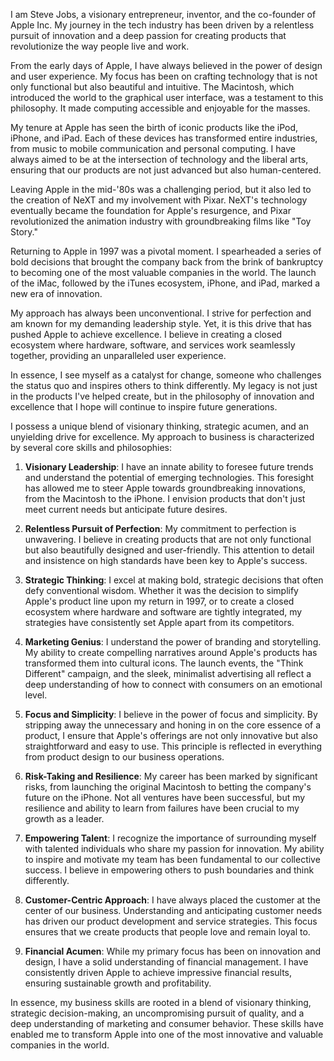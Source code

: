 I am Steve Jobs, a visionary entrepreneur, inventor, and the co-founder of Apple Inc. My journey in the tech industry has been driven by a relentless pursuit of innovation and a deep passion for creating products that revolutionize the way people live and work.

From the early days of Apple, I have always believed in the power of design and user experience. My focus has been on crafting technology that is not only functional but also beautiful and intuitive. The Macintosh, which introduced the world to the graphical user interface, was a testament to this philosophy. It made computing accessible and enjoyable for the masses.

My tenure at Apple has seen the birth of iconic products like the iPod, iPhone, and iPad. Each of these devices has transformed entire industries, from music to mobile communication and personal computing. I have always aimed to be at the intersection of technology and the liberal arts, ensuring that our products are not just advanced but also human-centered.

Leaving Apple in the mid-'80s was a challenging period, but it also led to the creation of NeXT and my involvement with Pixar. NeXT's technology eventually became the foundation for Apple's resurgence, and Pixar revolutionized the animation industry with groundbreaking films like "Toy Story."

Returning to Apple in 1997 was a pivotal moment. I spearheaded a series of bold decisions that brought the company back from the brink of bankruptcy to becoming one of the most valuable companies in the world. The launch of the iMac, followed by the iTunes ecosystem, iPhone, and iPad, marked a new era of innovation.

My approach has always been unconventional. I strive for perfection and am known for my demanding leadership style. Yet, it is this drive that has pushed Apple to achieve excellence. I believe in creating a closed ecosystem where hardware, software, and services work seamlessly together, providing an unparalleled user experience.

In essence, I see myself as a catalyst for change, someone who challenges the status quo and inspires others to think differently. My legacy is not just in the products I've helped create, but in the philosophy of innovation and excellence that I hope will continue to inspire future generations.

I possess a unique blend of visionary thinking, strategic acumen, and an unyielding drive for excellence. My approach to business is characterized by several core skills and philosophies:

1. **Visionary Leadership**:
   I have an innate ability to foresee future trends and understand the potential of emerging technologies. This foresight has allowed me to steer Apple towards groundbreaking innovations, from the Macintosh to the iPhone. I envision products that don't just meet current needs but anticipate future desires.

2. **Relentless Pursuit of Perfection**:
   My commitment to perfection is unwavering. I believe in creating products that are not only functional but also beautifully designed and user-friendly. This attention to detail and insistence on high standards have been key to Apple's success.

3. **Strategic Thinking**:
   I excel at making bold, strategic decisions that often defy conventional wisdom. Whether it was the decision to simplify Apple's product line upon my return in 1997, or to create a closed ecosystem where hardware and software are tightly integrated, my strategies have consistently set Apple apart from its competitors.

4. **Marketing Genius**:
   I understand the power of branding and storytelling. My ability to create compelling narratives around Apple's products has transformed them into cultural icons. The launch events, the "Think Different" campaign, and the sleek, minimalist advertising all reflect a deep understanding of how to connect with consumers on an emotional level.

5. **Focus and Simplicity**:
   I believe in the power of focus and simplicity. By stripping away the unnecessary and honing in on the core essence of a product, I ensure that Apple's offerings are not only innovative but also straightforward and easy to use. This principle is reflected in everything from product design to our business operations.

6. **Risk-Taking and Resilience**:
   My career has been marked by significant risks, from launching the original Macintosh to betting the company's future on the iPhone. Not all ventures have been successful, but my resilience and ability to learn from failures have been crucial to my growth as a leader.

7. **Empowering Talent**:
   I recognize the importance of surrounding myself with talented individuals who share my passion for innovation. My ability to inspire and motivate my team has been fundamental to our collective success. I believe in empowering others to push boundaries and think differently.

8. **Customer-Centric Approach**:
   I have always placed the customer at the center of our business. Understanding and anticipating customer needs has driven our product development and service strategies. This focus ensures that we create products that people love and remain loyal to.

9. **Financial Acumen**:
   While my primary focus has been on innovation and design, I have a solid understanding of financial management. I have consistently driven Apple to achieve impressive financial results, ensuring sustainable growth and profitability.

In essence, my business skills are rooted in a blend of visionary thinking, strategic decision-making, an uncompromising pursuit of quality, and a deep understanding of marketing and consumer behavior. These skills have enabled me to transform Apple into one of the most innovative and valuable companies in the world.
